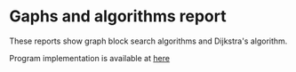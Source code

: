 # Gaphs and algorithms report

These reports show graph block search algorithms and Dijkstra's algorithm.

Program implementation is available at [here](https://github.com/TDaryaT/Gaphs_and_alg)
